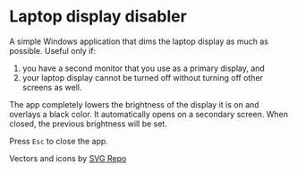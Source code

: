 # Laptop display disabler
A simple Windows application that dims the laptop display as much as possible. Useful only if:
1) you have a second monitor that you use as a primary display, and
2) your laptop display cannot be turned off without turning off other screens as well.

The app completely lowers the brightness of the display it is on and overlays a black color. It automatically opens on a secondary screen. When closed, the previous brightness will be set.

Press `Esc` to close the app.



Vectors and icons by <a href="https://www.svgrepo.com" target="_blank">SVG Repo</a>

